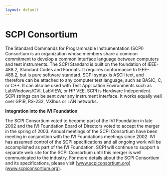 ```yaml
---
layout: default
---
```

# SCPI Consortium

The Standard Commands for Programmable Instrumentation (SCPI) Consortium
is an organization whose members share a common commitment to develop a
common interface language between computers and test instruments. The
SCPI Standard is built on the foundation of IEEE-488.2, Standard Codes
and Formats. It requires conformance to IEEE-488.2, but is pure software
standard. SCPI syntax is ASCII text, and therefore can be attached to
any computer test language, such as BASIC, C, or C++. It can also be
used with Test Application Environments such as LabWindows/CVI, LabVIEW,
or HP VEE. SCPI is Hardware Independent. SCPI strings can be sent over
any instrument interface. It works equally well over GPIB, RS-232,
VXIbus or LAN networks.

**Integration into the IVI Foundation**

The SCPI Consortium voted to become part of the IVI Foundation in late
2002 and the IVI Foundation Board of Directors voted to accept the
merger in the spring of 2003. Annual meetings of the SCPI Consortium
have been meeting in conjunction with the IVI Foundations meetings since
2002. IVI has assumed control of the SCPI specifications and all ongoing
work will be accomplished as part of the IVI Foundation. SCPI will
continue to support a separate web site for the SCPI Consortium until
this merger is well communicated to the industry. For more details about
the SCPI Consortium and its specifications, please visit
[www.scpiconsortium.org](www.scpiconsortium.org).

